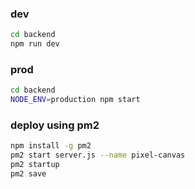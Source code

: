### dev
```bash
cd backend
npm run dev
```

### prod
```bash
cd backend
NODE_ENV=production npm start
```

### deploy using pm2
```bash
npm install -g pm2
pm2 start server.js --name pixel-canvas
pm2 startup
pm2 save
```
